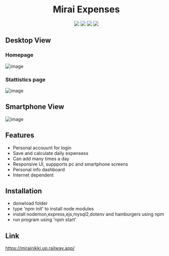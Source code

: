 <h1 align="center">Mirai Expenses</h1>
<p align="center">
   <img src="https://img.shields.io/badge/language-EJS-red?style"/>
   <img src="https://img.shields.io/github/license/Sheikh-Tafsir/mirai"/>
   <img src="https://img.shields.io/github/stars/Sheikh-Tafsir/mirai"/>
   <img src="https://img.shields.io/github/forks/Sheikh-Tafsir/mirai"/>
</p>

## Desktop View

### Homepage
![image](https://user-images.githubusercontent.com/83116065/208975008-580b00db-adcb-4ac8-a9d3-39827b0dec27.png)

### Stattistics page
![image](https://user-images.githubusercontent.com/83116065/208975126-0a936b08-7093-48d2-8eff-411c18a9b978.png)

## Smartphone View
![image](https://user-images.githubusercontent.com/83116065/208975237-e1b9a087-8237-4810-acfb-01483cb1ce34.png)


## Features
- Personal accouunt for login
- Save and calculate daily expensess
- Can add many times a day
- Responsive UI, suppports pc and smartphone screens
- Personal info dashboard
- Internet dependent

## Installation
- donwload folder
- type 'npm init' to install node modules
- install nodemon,express,ejs,mysql2,dotenv and hamburgers using npm 
- run program using 'npm start'

## Link
https://mirainikki.up.railway.app/




